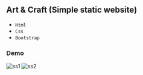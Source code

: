 ## Art & Craft (Simple static website)

- `Html`
- `Css`
- `Bootstrap`

### Demo
![ss1](https://user-images.githubusercontent.com/47625725/145028863-210bb242-77e2-4744-bd1d-5aba13b62db0.jpg)
![ss2](https://user-images.githubusercontent.com/47625725/145028875-2150f359-17d3-4064-b238-b52116be49ff.jpg)

